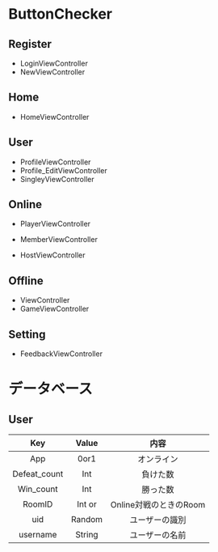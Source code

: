 # ButtonChecker

## Register

- LoginViewController
- NewViewController

## Home

- HomeViewController

## User

- ProfileViewController
- Profile_EditViewController
- SingleyViewController

## Online

- PlayerViewController

- MemberViewController
- HostViewController

## Offline

- ViewController
- GameViewController

## Setting

- FeedbackViewController



# データベース

## User

|     Key      |     Value     |          内容          |
| :----------: | :-----------: | :--------------------: |
|     App      |     0or1      |       オンライン       |
| Defeat_count |      Int      |        負けた数        |
|  Win_count   |      Int      |        勝った数        |
|    RoomID    | Int or <null> | Online対戦のときのRoom |
|     uid      |    Random     |     ユーザーの識別     |
|   username   |    String     |     ユーザーの名前     |

